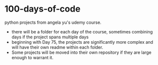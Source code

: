 # 100-days-of-code
python projects from angela yu's udemy course.
- there will be a folder for each day of the course, sometimes combining days if the project spans multiple days
- beginning with Day 75, the projects are significantly more complex and will have their own readme within each folder. 
- Some projects will be moved into their own repository if they are large enough to warrant it.